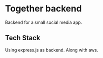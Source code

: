 # Together backend
Backend for a small social media app.

## Tech Stack
Using express.js as backend. Along with aws.
